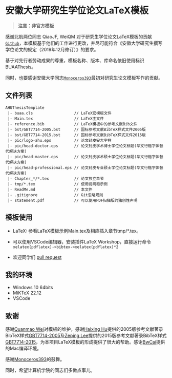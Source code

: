 # 安徽大学研究生学位论文LaTeX模板

> **注意：非官方模板**

感谢北航两位同志 QiaoJF, WeiQM 对于研究生学位论文LaTeX模板的贡献[`Github`](https://github.com/CheckBoxStudio/BUAAThesis)，本模板基于他们的工作进行更改，并尽可能符合《安徽大学研究生撰写学位论文的规定（2019年12月修订）》的要求。

基于对先行者劳动成果的尊重，模板名称、版本、库命名依旧使用标识BUAAThesis。

同时，也要感谢安徽大学同志[`Monoceros393`](https://github.com/Monoceros393/AHUThesis)最初对研究生论文模板写作的贡献。

## 文件列表

```
AHUThesisTemplate
 |- buaa.cls                  // LaTeX宏模板文件
 |- Main.tex                  // LaTeX主文件
 |- reference.bib             // LaTeX模板中的参考文献Bib文件
 |- bst/GBT7714-2005.bst      // 国标参考文献BibTeX样式文件2005版
 |- bst/GBT7714-2015.bst      // 国标参考文献BibTeX样式文件2015版
 |- pic/logo-ahu.eps          // 论文封皮安大字样
 |- pic/head-doctor.eps       // 论文封皮学术博士学位论文标题(华文行楷字体替代解决方案)
 |- pic/head-master.eps       // 论文封皮学术硕士学位论文标题(华文行楷字体替代解决方案)
 |- pic/head-professional.eps // 论文封皮专业硕士学位论文标题(华文行楷字体替代解决方案)
 |- Chapter_*/*.tex           // 论文独立章节
 |- tmp/*.tex                 // 使用说明和示例
 |- ReadMe.md                 // 本文件
 |- .gitignore                // Git忽略规则
 |- statement.pdf             // 可以使用PDF扫描版的独创性声明
```

## 模板使用

+ LaTeX: 参看LaTeX模板示例Main.tex及相应插入章节tmp/*.tex。
+ 可以使用VSCode编辑器，安装插件LaTeX Workshop，直接运行命令 `xelatex(pdflatex)->bibtex->xelatex(pdflatex)*2`

+ 欢迎同学们 [pull request](https://github.com/socod/AHUThesisTemplate/pulls)

## 我的环境

+ Windows 10 64bits
+ MiKTeX 22.12
+ VSCode

## 致谢

感谢[Quanmao Wei](https://github.com/CheckBoxStudio)对模板的维护，感谢[Haixing Hu](https://github.com/Haixing-Hu)提供的2005版参考文献著录BibTeX样式[GBT7714-2005](https://github.com/Haixing-Hu/GBT7714-2005-BibTeX-Style)及[Zeping Lee](https://github.com/zepinglee)提供的2015版参考文献著录BibTeX样式[GBT7714-2015](https://github.com/zepinglee/gbt7714-bibtex-style)，为本项目LaTeX模板的形成提供了很大的帮助。感谢[BwCai](https://github.com/BwCai)提供的Mac编译环境。

感谢[Monoceros393](https://github.com/Monoceros393)的鼓舞。

同时，希望计算机学院的同志们多做点事儿。